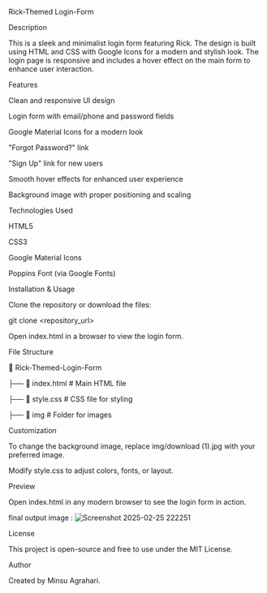 Rick-Themed Login-Form

Description

This is a sleek and minimalist login form featuring Rick. The design is built using HTML and CSS with Google Icons for a modern and stylish look. The login page is responsive and includes a hover effect on the main form to enhance user interaction.

Features

Clean and responsive UI design

Login form with email/phone and password fields

Google Material Icons for a modern look

"Forgot Password?" link

"Sign Up" link for new users

Smooth hover effects for enhanced user experience

Background image with proper positioning and scaling

Technologies Used

HTML5

CSS3

Google Material Icons

Poppins Font (via Google Fonts)

Installation & Usage

Clone the repository or download the files:

git clone <repository_url>

Open index.html in a browser to view the login form.

File Structure

📂 Rick-Themed-Login-Form

├── 📄 index.html    # Main HTML file

├── 📄 style.css     # CSS file for styling

├── 📂 img          # Folder for images

Customization

To change the background image, replace img/download (1).jpg with your preferred image.

Modify style.css to adjust colors, fonts, or layout.

Preview

Open index.html in any modern browser to see the login form in action.

final output image : ![Screenshot 2025-02-25 222251](https://github.com/user-attachments/assets/2e8f790d-b88c-4534-9ca1-0a694187a2f0)


License

This project is open-source and free to use under the MIT License.

Author

Created by Minsu Agrahari.

